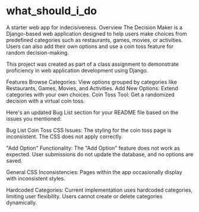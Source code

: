 # what_should_i_do
A starter web app for indecisiveness. 
Overview
The Decision Maker is a Django-based web application designed to help users make choices from predefined categories such as restaurants, games, movies, or activities. Users can also add their own options and use a coin toss feature for random decision-making.

This project was created as part of a class assignment to demonstrate proficiency in web application development using Django.

Features
Browse Categories: View options grouped by categories like Restaurants, Games, Movies, and Activities.
Add New Options: Extend categories with your own choices.
Coin Toss Tool: Get a randomized decision with a virtual coin toss.


Here's an updated Bug List section for your README file based on the issues you mentioned:

Bug List
Coin Toss CSS Issues:
The styling for the coin toss page is inconsistent. The CSS does not apply correctly.

"Add Option" Functionality:
The "Add Option" feature does not work as expected. User submissions do not update the database, and no options are saved.

General CSS Inconsistencies:
Pages within the app occasionally display with inconsistent styles.

Hardcoded Categories:
Current implementation uses hardcoded categories, limiting user flexibility. Users cannot create or delete categories dynamically.



